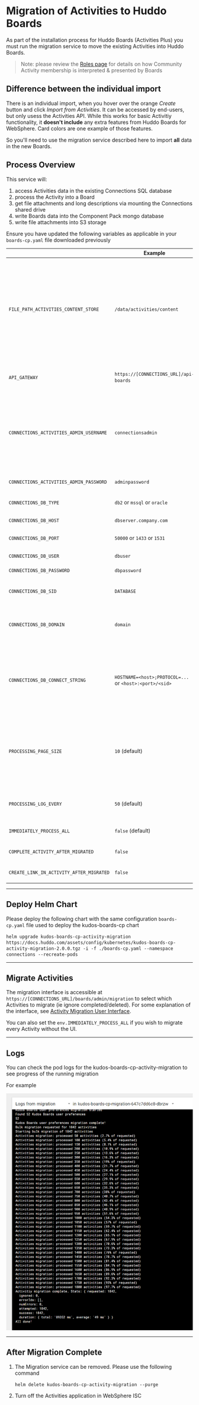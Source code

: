 # Migration of Activities to Huddo Boards

As part of the installation process for Huddo Boards (Activities Plus) you must run the migration service to move the existing Activities into Huddo Boards.

> Note: please review the [Roles page](/boards/cp/roles/) for details on how Community Activity membership is interpreted & presented by Boards

## Difference between the individual import

There is an individual import, when you hover over the orange _Create_ button and click _Import from Activities_. It can be accessed by end-users, but only usess the Activities API. While this works for basic Activitiy functionality, it **doesn't include** any extra features from Huddo Boards for WebSphere. Card colors are one example of those features.

So you'll need to use the migration service described here to import **all** data in the new Boards.

## Process Overview

This service will:

1. access Activities data in the existing Connections SQL database
1. process the Activity into a Board
1. get file attachments and long descriptions via mounting the Connections shared drive
1. write Boards data into the Component Pack mongo database
1. write file attachments into S3 storage

Ensure you have updated the following variables as applicable in your `boards-cp.yaml` file downloaded previously

|                                          | Example                                                 | Description                                                                                                                                                                                                               |
| ---------------------------------------- | ------------------------------------------------------- | ------------------------------------------------------------------------------------------------------------------------------------------------------------------------------------------------------------------------- |
| `FILE_PATH_ACTIVITIES_CONTENT_STORE`     | `/data/activities/content`                              | Path of the Activities content store relative to the Connections shared drive.</br>Must start with /data as the Connections shared drive is mounted at /data</br>Ensure you set the IP and path for the NFS volume mount. |
| `API_GATEWAY`                            | `https://[CONNECTIONS_URL]/api-boards`                  | URL of the Boards API.</br>Used by files attached to a board. URL.                                                                                                                                                        |
| `CONNECTIONS_ACTIVITIES_ADMIN_USERNAME`  | `connectionsadmin`                                      | Credentials for user with `admin` role </br>on the Activities application.</br>See `ISC` => `Applications` => </br>`Activities` => </br>`Security role to user mapping`                                                   |
| `CONNECTIONS_ACTIVITIES_ADMIN_PASSWORD`  | `adminpassword`                                         | Password for the Activities administrator                                                                                                                                                                                 |
| `CONNECTIONS_DB_TYPE`                    | `db2` or `mssql` or `oracle`                            | SQL database type hosting Activities.                                                                                                                                                                                     |
| `CONNECTIONS_DB_HOST`                    | `dbserver.company.com`                                  | SQL Server hostname                                                                                                                                                                                                       |
| `CONNECTIONS_DB_PORT`                    | `50000` or `1433` or `1531`                             | SQL Server connection port                                                                                                                                                                                                |
| `CONNECTIONS_DB_USER`                    | `dbuser`                                                | SQL Server user name                                                                                                                                                                                                      |
| `CONNECTIONS_DB_PASSWORD`                | `dbpassword`                                            | SQL Server user password                                                                                                                                                                                                  |
| `CONNECTIONS_DB_SID`                     | `DATABASE`                                              | SQL Server SID</br>**Note: applicable to Oracle**                                                                                                                                                                         |
| `CONNECTIONS_DB_DOMAIN`                  | `domain`                                                | SQL Server connection string</br>**Note: applicable to Microsoft SQL**                                                                                                                                                    |
| `CONNECTIONS_DB_CONNECT_STRING`          | `HOSTNAME=<host>;PROTOCOL=...` or `<host>:<port>/<sid>` | SQL Server connection string</br>**Note: Optional</br>Default is built from other values.</br>Only applicable to DB2 and Oracle**                                                                                         |
| `PROCESSING_PAGE_SIZE`                   | `10` (default)                                          | Number of Activities to process </br>simultaneously. Value must not exceed </br>the connection pool size supported </br>by the SQL database                                                                               |
| `PROCESSING_LOG_EVERY`                   | `50` (default)                                          | The migration process logs every 50 Activities completed                                                                                                                                                                  |
| `IMMEDIATELY_PROCESS_ALL`                | `false` (default)                                       | Process ALL Activities on service startup.                                                                                                                                                                                |
| `COMPLETE_ACTIVITY_AFTER_MIGRATED`       | `false`                                                 | Mark the old Activity data as complete                                                                                                                                                                                    |
| `CREATE_LINK_IN_ACTIVITY_AFTER_MIGRATED` | `false`                                                 | Create link to new Board in old Activity                                                                                                                                                                                  |

---

## Deploy Helm Chart

Please deploy the following chart with the same configuration `boards-cp.yaml` file used to deploy the kudos-boards-cp chart

    helm upgrade kudos-boards-cp-activity-migration https://docs.huddo.com/assets/config/kubernetes/kudos-boards-cp-activity-migration-2.0.0.tgz -i -f ./boards-cp.yaml --namespace connections --recreate-pods

---

## Migrate Activities

The migration interface is accessible at `https://[CONNECTIONS_URL]/boards/admin/migration` to select which Activities to migrate (ie ignore completed/deleted). For some explanation of the interface, see [Activity Migration User Interface](/boards/cp/migration-interface).

You can also set the `env.IMMEDIATELY_PROCESS_ALL` if you wish to migrate every Activity without the UI.

---

## Logs

You can check the pod logs for the kudos-boards-cp-activity-migration to see progress of the running migration

For example

![Example](/assets/boards/cp/migration-logs.png)

---

## After Migration Complete

1.  The Migration service can be removed. Please use the following command

        helm delete kudos-boards-cp-activity-migration --purge

1.  Turn off the Activities application in WebSphere ISC
